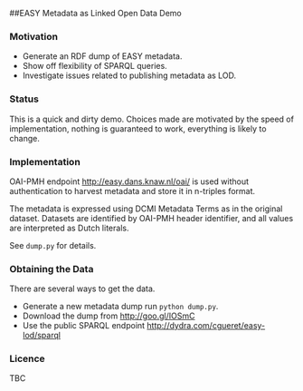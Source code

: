 ##EASY Metadata as Linked Open Data Demo

### Motivation

- Generate an RDF dump of EASY metadata.
- Show off flexibility of SPARQL queries.
- Investigate issues related to publishing metadata as LOD.

### Status

This is a quick and dirty demo. Choices made are motivated by
the speed of implementation, nothing is guaranteed to work,
everything is likely to change.

### Implementation

OAI-PMH endpoint http://easy.dans.knaw.nl/oai/ is used without
authentication to harvest metadata and store it in n-triples format.

The metadata is expressed using DCMI Metadata Terms as in the original
dataset. Datasets are identified by OAI-PMH header identifier, and all
values are interpreted as Dutch literals.

See `dump.py` for details.

### Obtaining the Data

There are several ways to get the data. 

- Generate a new metadata dump run `python dump.py`.
- Download the dump from http://goo.gl/IOSmC
- Use the public SPARQL endpoint http://dydra.com/cgueret/easy-lod/sparql 

### Licence

TBC
